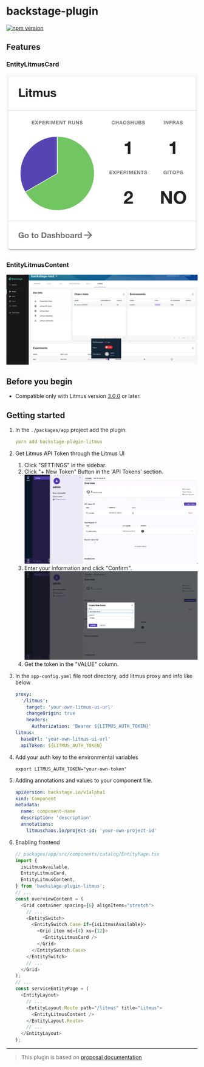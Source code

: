 # backstage-plugin

[![npm version](https://badge.fury.io/js/backstage-plugin-litmus.svg)](https://badge.fury.io/js/backstage-plugin-litmus)

## Features

### EntityLitmusCard

![EntityLitmusCard](./docs/EntityLitmusCard.png)

### EntityLitmusContent

![EntityLitmusContent](./docs/EntityLitmusContent.png)

## Before you begin

- Compatible only with Litmus version [3.0.0](https://github.com/litmuschaos/litmus/releases/tag/3.0.0) or later.

## Getting started

1. In the `./packages/app` project add the plugin.

   ```yaml
   yarn add backstage-plugin-litmus
   ```

2. Get Litmus API Token through the Litmus UI

   1. Click "SETTINGS" in the sidebar.
   2. Click "+ New Token" Button in the 'API Tokens' section.
      ![settings_tab](./docs/settings_tab.png)
   3. Enter your information and click "Confirm".
      ![create_dialog](./docs/create_dialog.png)
   4. Get the token in the "VALUE" column.

3. In the `app-config.yaml` file root directory, add litmus proxy and info like below
   ```yaml
   proxy:
     '/litmus':
       target: 'your-own-litmus-ui-url'
       changeOrigin: true
       headers:
         Authorization: 'Bearer ${LITMUS_AUTH_TOKEN}'
   litmus:
     baseUrl: 'your-own-litmus-ui-url'
     apiToken: ${LITMUS_AUTH_TOKEN}
   ```
4. Add your auth key to the environmental variables
   ```shell
   export LITMUS_AUTH_TOKEN="your-own-token"
   ```
5. Adding annotations and values to your component file.
   ```yaml
   apiVersion: backstage.io/v1alpha1
   kind: Component
   metadata:
     name: component-name
     description: 'description'
     annotations:
       litmuschaos.io/project-id: 'your-own-project-id'
   ```
6. Enabling frontend

   ```ts
   // packages/app/src/components/catalog/EntityPage.tsx
   import {
     isLitmusAvailable,
     EntityLitmusCard,
     EntityLitmusContent,
   } from 'backstage-plugin-litmus';
   // ...
   const overviewContent = (
     <Grid container spacing={6} alignItems="stretch">
       // ...
       <EntitySwitch>
         <EntitySwitch.Case if={isLitmusAvailable}>
           <Grid item md={4} xs={12}>
             <EntityLitmusCard />
           </Grid>
         </EntitySwitch.Case>
       </EntitySwitch>
       // ...
     </Grid>
   );
   // ...
   const serviceEntityPage = (
     <EntityLayout>
       // ...
       <EntityLayout.Route path="/litmus" title="Litmus">
         <EntityLitmusContent />
       </EntityLayout.Route>
       // ...
     </EntityLayout>
   );
   ```

---

> This plugin is based on [proposal documentation](https://docs.google.com/document/d/1_ePJ36DwFrhFPhcxhxXX__yiNzW1KDL83L2lfF8oIcA/edit?usp=sharing)
